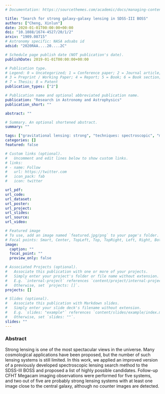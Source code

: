 ```yaml
---
# Documentation: https://sourcethemes.com/academic/docs/managing-content/

title: "Search for strong galaxy-galaxy lensing in SDSS-III BOSS"
authors: ["Cheng, Xinlun"]
date: 2020-01-01T00:00:00+00:00
doi: "10.1088/1674-4527/20/1/2"
arxiv: "1909.08715"
# Astronomy specific: NASA adsabs id
adsid: "2020RAA....20....2C"

# Schedule page publish date (NOT publication's date).
publishDate: 2019-01-01T00:00:00+00:00

# Publication type.
# Legend: 0 = Uncategorized; 1 = Conference paper; 2 = Journal article;
# 3 = Preprint / Working Paper; 4 = Report; 5 = Book; 6 = Book section;
# 7 = Thesis; 8 = Patent
publication_types: ["2"]

# Publication name and optional abbreviated publication name.
publication: "Research in Astronomy and Astrophysics"
publication_short: ""

abstract: ""

# Summary. An optional shortened abstract.
summary: ""

tags: ["gravitational lensing: strong", "techniques: spectroscopic", "methods: data analysis"]
categories: []
featured: false

# Custom links (optional).
#   Uncomment and edit lines below to show custom links.
# links:
# - name: Follow
#   url: https://twitter.com
#   icon_pack: fab
#   icon: twitter

url_pdf:
url_code:
url_dataset:
url_poster:
url_project:
url_slides:
url_source:
url_video:

# Featured image
# To use, add an image named `featured.jpg/png` to your page's folder. 
# Focal points: Smart, Center, TopLeft, Top, TopRight, Left, Right, BottomLeft, Bottom, BottomRight.
image:
  caption: ""
  focal_point: ""
  preview_only: false

# Associated Projects (optional).
#   Associate this publication with one or more of your projects.
#   Simply enter your project's folder or file name without extension.
#   E.g. `internal-project` references `content/project/internal-project/index.md`.
#   Otherwise, set `projects: []`.
projects: []

# Slides (optional).
#   Associate this publication with Markdown slides.
#   Simply enter your slide deck's filename without extension.
#   E.g. `slides: "example"` references `content/slides/example/index.md`.
#   Otherwise, set `slides: ""`.
slides: ""
---
```

### Abstract
Strong lensing is one of the most spectacular views in the universe. Many cosmological applications have been proposed, but the number of such lensing systems is still limited. In this work, we applied an improved version of a previously developed spectroscopic lensing search method to the SDSS-III BOSS and proposed a list of highly possible candidates. Follow-up CFHT Megacam imaging observations were performed for five systems, and two out of five are probably strong lensing systems with at least one image close to the central galaxy, although no counter images are detected.
